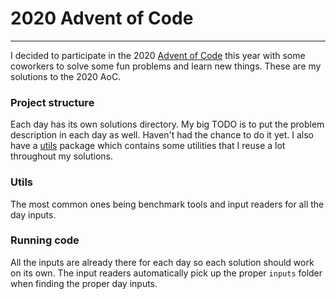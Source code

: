 # 2020 Advent of Code
____
I decided to participate in the 2020 [Advent of Code](https://adventofcode.com/2020/) this year with some coworkers to solve some fun problems and learn new things. 
These are my solutions to the 2020 AoC.

### Project structure
Each day has its own solutions directory. My big TODO is to put the problem description in each day as well. 
Haven't had the chance to do it yet. I also have a [utils](https://github.com/kpahawa/advent_of_code_2020/tree/main/utils) 
package which contains some utilities that I reuse a lot throughout my solutions. 

### Utils
The most common ones being benchmark tools and input readers for all the day inputs. 

### Running code
All the inputs are already there for each day so each solution should work on its own. The input readers automatically
pick up the proper `inputs` folder when finding the proper day inputs. 

